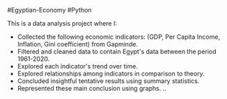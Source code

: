 #Egyptian-Economy
#Python


This is a data analysis project where I:

- Collected the following economic indicators: (GDP, Per Capita Income, Inflation, Gini coefficient) from Gapminde.
- Filtered and cleaned data to contain Egypt's data between the period 1961-2020.
- Explored each indicator's trend over time.
- Explored relationships among indicators in comparison to theory.
- Concluded insightful tentative results using summary statistics.
- Represented these main conclusion using graphs.
..
